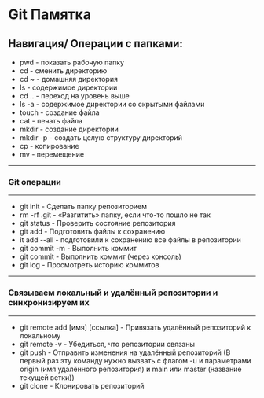 # Git Памятка  
Навигация/ Операции с папками:
---
* pwd - показать рабочую папку
* cd - сменить директорию
* cd ~ - домашняя директория
* ls - содержимое директории 
* cd .. - переход на уровень выше
* ls -a - содержимое директории со скрытыми файлами
* touch - создание файла
* cat - печать файла 
* mkdir - создание директории
* mkdir -p - создать целую структуру директорий
* cp - копирование
* mv - перемещение
---
### Git операции
---
* git init - Сделать папку репозиторием
* rm -rf .git - «Разгитить» папку, если что-то пошло не так
* git status - Проверить состояние репозитория
* git add - Подготовить файлы к сохранению
* it add --all - подготовили к сохранению все файлы в репозитории
* git commit -m - Выполнить коммит
* git commit - Выполнить коммит (через консоль)
* git log - Просмотреть историю коммитов
---
### Связываем локальный и удалённый репозитории и синхронизируем их
---
* git remote add [имя] [ссылка] - Привязать удалённый репозиторий к локальному 
* git remote -v - Убедиться, что репозитории связаны
* git push - Отправить изменения на удалённый репозиторий (В первый раз эту команду нужно вызвать с флагом -u и параметрами origin (имя удалённого репозитория) и main или master (название текущей ветки))
* git clone - Клонировать репозиторий 

